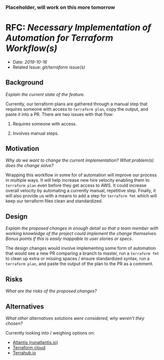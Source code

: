 ### Placeholder, will work on this more tomorrow ### 

# RFC: _Necessary Implementation of Automation for Terraform Workflow(s)_

- Date: _2019-10-16_
- Related Issue: _git/terraform issue(s)_

## Background
_Explain the current state of the feature._

Currently, our terraform plans are gathered through a manual step that requires someone with access to `terraform plan`, copy the output, and paste it into a PR. There are two issues with that flow:

1. Requires someone with access. 

2. Involves manual steps.

## Motivation
_Why do we want to change the current implementation? What problem(s) does the change solve?_

Wrapping this workflow in some for of automation will improve our process in multiple ways. It will help increase new hire velocity enabling them to `terraform plan` even before they get access to AWS. It could increase overall velocity by automating a currently manual, repetitive step. Finally, it will also provide us with a means to add a step for `terraform fmt` which will keep our terraform files clean and standardized. 

## Design
_Explain the proposed changes in enough detail so that a team member with working knowledge 
of the project could implement the change themselves. Bonus points if this is easily mappable
to user stories or specs._

The design changes would involve implementing some form of automation that would see a new PR comparing a branch to master, run a `terraform fmt` to clean up extra or missing spaces / ensure standardized syntax, run a `terraform plan`, and paste the output of the plan to the PR as a comment. 

## Risks
_What are the risks of the proposed changes?_

## Alternatives
_What other alternatives solutions were considered, why weren't they chosen?_

Currently looking into / weighing options on:
 - [Atlantis (runatlantis.io)](https://www.runatlantis.io/guide/)
 - [Terraform cloud](https://www.terraform.io/docs/cloud/index.html)
 - [Terrahub.io](https://www.terrahub.io/index.html)
